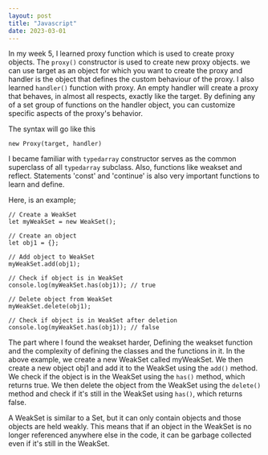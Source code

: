 ```yaml
---
layout: post
title: "Javascript"
date: 2023-03-01
---
```

In my week 5, I learned proxy function which is used to create proxy objects. The ```proxy()``` constructor is used to create new proxy objects. we can use target as an object for which you want to create the proxy and handler is the object that defines the custom behaviour of the proxy. I also learned ```handler()``` function with proxy. An empty handler will create a proxy that behaves, in almost all respects, exactly like the target. By defining any of a set group of functions on the handler object, you can customize specific aspects of the proxy's behavior.

The syntax will go like this 
```
new Proxy(target, handler)
````
I became familiar with ```typedarray``` constructor serves as the common superclass of all ```typedarray``` subclass. Also, functions like weakset and reflect. Statements 'const' and 'continue' is also very important functions to learn and define.

Here, is an example;

```
// Create a WeakSet
let myWeakSet = new WeakSet();

// Create an object
let obj1 = {};

// Add object to WeakSet
myWeakSet.add(obj1);

// Check if object is in WeakSet
console.log(myWeakSet.has(obj1)); // true

// Delete object from WeakSet
myWeakSet.delete(obj1);

// Check if object is in WeakSet after deletion
console.log(myWeakSet.has(obj1)); // false
```
The part where I found the weakset harder, Defining the weakset function and the complexity of defining the classes and the functions in it. In the above example, we create a new WeakSet called myWeakSet. We then create a new object obj1 and add it to the WeakSet using the ```add()``` method. We check if the object is in the WeakSet using the ```has()``` method, which returns true. We then delete the object from the WeakSet using the ```delete()``` method and check if it's still in the WeakSet using ```has()```, which returns false.

A WeakSet is similar to a Set, but it can only contain objects and those objects are held weakly. This means that if an object in the WeakSet is no longer referenced anywhere else in the code, it can be garbage collected even if it's still in the WeakSet.